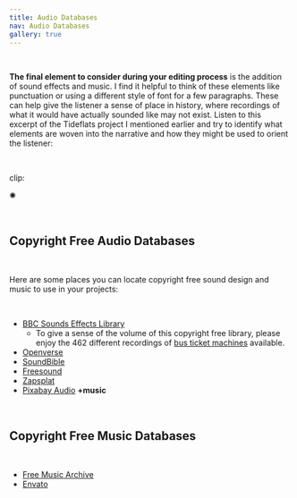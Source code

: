 ```yaml
---
title: Audio Databases
nav: Audio Databases
gallery: true
---
```


<br>

**The final element to consider during your editing process** is the addition of sound effects and music. I find it helpful to think of these elements like punctuation or using a different style of font for a few paragraphs. These can help give the listener a sense of place in history, where recordings of what it would have actually sounded like may not exist. Listen to this excerpt of the Tideflats project I mentioned earlier and try to identify what elements are woven into the narrative and how they might be used to orient the listener:

<br>

clip:

<div class="symbol-container">
    <p class="symbol">&#10042;</p>
</div>

<br>

## Copyright Free Audio Databases

<br>

Here are some places you can locate copyright free sound design and music to use in your projects:

<br>

- [BBC Sounds Effects Library](https://sound-effects.bbcrewind.co.uk/search)
    - To give a sense of the volume of this copyright free library, please enjoy the 462 different recordings of [bus ticket machines](https://sound-effects.bbcrewind.co.uk/search?q=ticket%20machine) available.
- [Openverse](https://openverse.org/)
- [SoundBible](https://soundbible.com/)
- [Freesound](https://freesound.org/)
- [Zapsplat](https://www.zapsplat.com/registration/)
- [Pixabay Audio](https://pixabay.com/sound-effects/) **+music**

<br>

## Copyright Free Music Databases

<br>

- [Free Music Archive](https://freemusicarchive.org/home)
- [Envato](https://elements.envato.com/audio/royalty-free-music)

<br>
